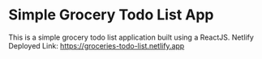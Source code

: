 # Simple Grocery Todo List App
This is a simple grocery todo list application built using a ReactJS.
Netlify Deployed Link: https://groceries-todo-list.netlify.app
